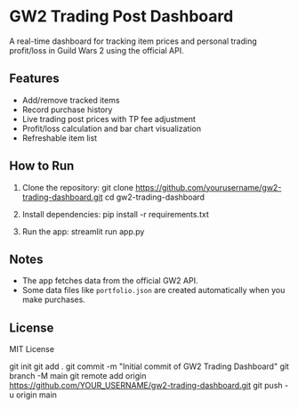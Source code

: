 # GW2 Trading Post Dashboard

A real-time dashboard for tracking item prices and personal trading profit/loss in Guild Wars 2 using the official API.

## Features

- Add/remove tracked items
- Record purchase history
- Live trading post prices with TP fee adjustment
- Profit/loss calculation and bar chart visualization
- Refreshable item list

## How to Run

1. Clone the repository:
git clone https://github.com/yourusername/gw2-trading-dashboard.git
cd gw2-trading-dashboard

2. Install dependencies:
pip install -r requirements.txt

3. Run the app:
streamlit run app.py


## Notes

- The app fetches data from the official GW2 API.
- Some data files like `portfolio.json` are created automatically when you make purchases.

## License

MIT License



git init
git add .
git commit -m "Initial commit of GW2 Trading Dashboard"
git branch -M main
git remote add origin https://github.com/YOUR_USERNAME/gw2-trading-dashboard.git
git push -u origin main
